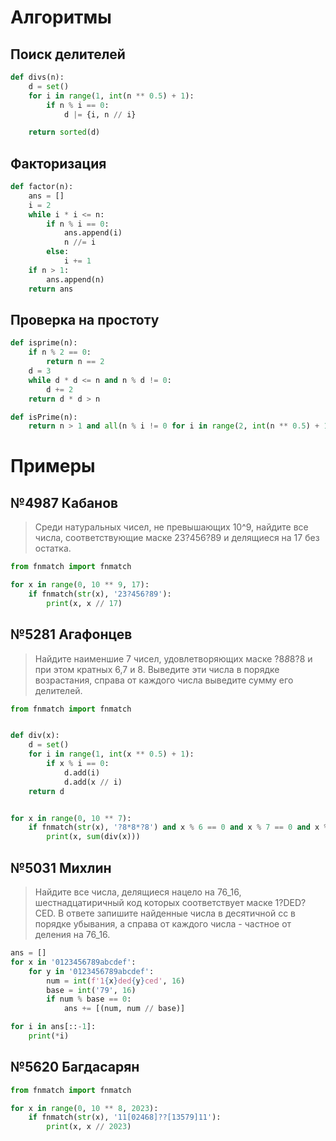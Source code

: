 # Алгоритмы

## Поиск делителей

```python
def divs(n):
    d = set()
    for i in range(1, int(n ** 0.5) + 1):
        if n % i == 0:
            d |= {i, n // i}

    return sorted(d)
```

## Факторизация

```python
def factor(n):
    ans = []
    i = 2
    while i * i <= n:
        if n % i == 0:
            ans.append(i)
            n //= i
        else:
            i += 1
    if n > 1:
        ans.append(n)
    return ans
```

## Проверка на простоту

```python
def isprime(n):
    if n % 2 == 0:
        return n == 2
    d = 3
    while d * d <= n and n % d != 0:
        d += 2
    return d * d > n
```

```python
def isPrime(n):
    return n > 1 and all(n % i != 0 for i in range(2, int(n ** 0.5) + 1))
```

# Примеры

## №4987 Кабанов

> Среди натуральных чисел, не превышающих 10^9, найдите все числа, соответствующие
> маске 23?456?89 и делящиеся на 17 без остатка.

```python
from fnmatch import fnmatch

for x in range(0, 10 ** 9, 17):
    if fnmatch(str(x), '23?456?89'):
        print(x, x // 17)
```

## №5281 Агафонцев

> Найдите наименшие 7 чисел, удовлетворяющих маске ?8*8*8?8 и при этом кратных 6,7 и 8.
> Выведите эти числа в порядке возрастания, справа от каждого числа выведите сумму его делителей.

```python
from fnmatch import fnmatch


def div(x):
    d = set()
    for i in range(1, int(x ** 0.5) + 1):
        if x % i == 0:
            d.add(i)
            d.add(x // i)
    return d


for x in range(0, 10 ** 7):
    if fnmatch(str(x), '?8*8*?8') and x % 6 == 0 and x % 7 == 0 and x % 8 == 0:
        print(x, sum(div(x)))
```

## №5031 Михлин

> Найдите все числа, делящиеся нацело на 76_16, шестнадцатиричный код которых соответствует маске 1?DED?CED. В ответе
> запишите найденные числа в десятичной сс в порядке убывания, а справа от каждого числа - частное от деления на 76_16.

```python
ans = []
for x in '0123456789abcdef':
    for y in '0123456789abcdef':
        num = int(f'1{x}ded{y}ced', 16)
        base = int('79', 16)
        if num % base == 0:
            ans += [(num, num // base)]

for i in ans[::-1]:
    print(*i)
```

## №5620 Багдасарян

```python
from fnmatch import fnmatch

for x in range(0, 10 ** 8, 2023):
    if fnmatch(str(x), '11[02468]??[13579]11'):
        print(x, x // 2023)
```